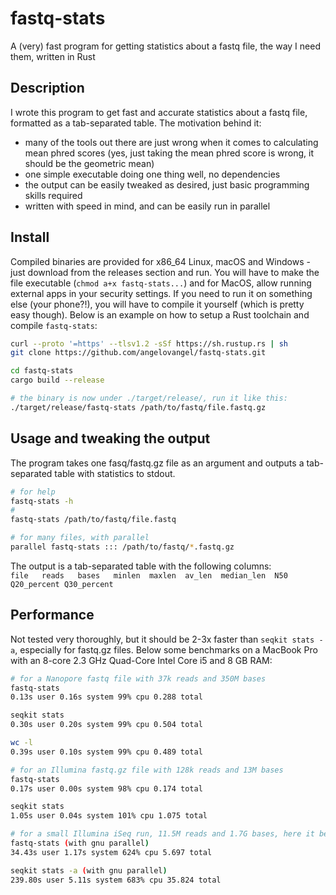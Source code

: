 # fastq-stats

A (very) fast program for getting statistics about a fastq file, the way I need them, written in Rust

## Description

I wrote this program to get fast and accurate statistics about a fastq file, formatted as a tab-separated table. The motivation behind it:

- many of the tools out there are just wrong when it comes to calculating mean phred scores (yes, just taking the mean phred score is wrong, it should be the geometric mean)
- one simple executable doing one thing well, no dependencies
- the output can be easily tweaked as desired, just basic programming skills required
- written with speed in mind, and can be easily run in parallel

## Install

Compiled binaries are provided for x86_64 Linux, macOS and Windows - just download from the releases section and run. You will have to make the file executable (`chmod a+x fastq-stats...`) and for MacOS, allow running external apps in your security settings. If you need to run it on something else (your phone?!), you will have to compile it yourself (which is pretty easy though). Below is an example on how to setup a Rust toolchain and compile `fastq-stats`:

```bash
curl --proto '=https' --tlsv1.2 -sSf https://sh.rustup.rs | sh
git clone https://github.com/angelovangel/fastq-stats.git

cd fastq-stats
cargo build --release

# the binary is now under ./target/release/, run it like this:
./target/release/fastq-stats /path/to/fastq/file.fastq.gz

```

## Usage and tweaking the output

The program takes one fasq/fastq.gz file as an argument and outputs a tab-separated table with statistics to stdout.

```bash
# for help
fastq-stats -h
#
fastq-stats /path/to/fastq/file.fastq

# for many files, with parallel
parallel fastq-stats ::: /path/to/fastq/*.fastq.gz
```

The output is a tab-separated table with the following columns:   
`file   reads   bases   minlen  maxlen  av_len  median_len  N50 Q20_percent Q30_percent`

## Performance

Not tested very thoroughly, but it should be 2-3x faster than `seqkit stats -a`, especially for fastq.gz files. Below some benchmarks on a MacBook Pro with an 8-core 2.3 GHz Quad-Core Intel Core i5 and 8 GB RAM:

```bash
# for a Nanopore fastq file with 37k reads and 350M bases
fastq-stats
0.13s user 0.16s system 99% cpu 0.288 total

seqkit stats
0.30s user 0.20s system 99% cpu 0.504 total

wc -l
0.39s user 0.10s system 99% cpu 0.489 total

# for an Illumina fastq.gz file with 128k reads and 13M bases
fastq-stats
0.17s user 0.00s system 98% cpu 0.174 total

seqkit stats
1.05s user 0.04s system 101% cpu 1.075 total

# for a small Illumina iSeq run, 11.5M reads and 1.7G bases, here it becomes more interesting
fastq-stats (with gnu parallel)
34.43s user 1.17s system 624% cpu 5.697 total

seqkit stats -a (with gnu parallel)
239.80s user 5.11s system 683% cpu 35.824 total
```
